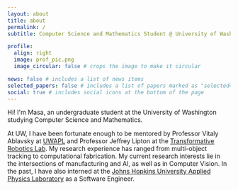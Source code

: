 ```yaml
---
layout: about
title: about
permalink: /
subtitle: Computer Science and Mathematics Student @ University of Washington

profile:
  align: right
  image: prof_pic.png
  image_circular: false # crops the image to make it circular

news: false # includes a list of news items
selected_papers: false # includes a list of papers marked as "selected={true}"
social: true # includes social icons at the bottom of the page
---
```


Hi! I'm Masa, an undergraduate student at the University of Washington studying Computer Science and Mathematics. 

At UW, I have been fortunate enough to be mentored by Professor Vitaly Ablavsky at [UWAPL](https://www.apl.uw.edu/) and Professor Jeffrey Lipton at the [Transformative Robotics Lab](http://www.transformativeroboticslab.com/). My research experience has ranged from multi-object tracking to computational fabrication. My current research interests lie in the intersections of manufacturing and AI, as well as in Computer Vision. In the past, I have also interned at the [Johns Hopkins University Applied Physics Laboratory](https://www.jhuapl.edu/) as a Software Engineer. 

<!---
Write your biography here. Tell the world about yourself. Link to your favorite [subreddit](http://reddit.com). You can put a picture in, too. The code is already in, just name your picture `prof_pic.jpg` and put it in the `img/` folder.

Put your address / P.O. box / other info right below your picture. You can also disable any of these elements by editing `profile` property of the YAML header of your `_pages/about.md`. Edit `_bibliography/papers.bib` and Jekyll will render your [publications page](/al-folio/publications/) automatically.

Link to your social media connections, too. This theme is set up to use [Font Awesome icons](https://fontawesome.com/) and [Academicons](https://jpswalsh.github.io/academicons/), like the ones below. Add your Facebook, Twitter, LinkedIn, Google Scholar, or just disable all of them. -->